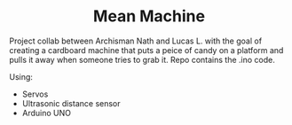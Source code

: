 <h1 align="center">
Mean Machine
</h1>

Project collab between Archisman Nath and Lucas L. with the goal of creating a cardboard machine that puts a peice of candy on a platform and pulls it away when someone tries to grab it. 
Repo contains the .ino code.

Using:
* Servos
* Ultrasonic distance sensor
* Arduino UNO
